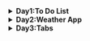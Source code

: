 

<details>
 <summary><b>Day1:To Do List</b></summary>
 
  - **Basic DOM manipulation**
    - createElement
    - removeChild
    - appendChild
  - **Using Forms**
    - When a form is submitted, the page will re-render. To stop this from happening, call `event.preventDefault()` in the event handler.
  
</details>


<details>
  <summary><b>Day2:Weather App</b></summary>
  
  - **fetching Open Weather API**
    - [API DOC](https://openweathermap.org/current)
  - **Geolocation API**
    -   ```
        navigator.geolocation.getCurrentPosition((position) => {
        let lat = position.coords.latitude;
        let lon = position.coords.longitude;
        })
        ```
  - **Basic DOM manipulation**
    - firstChild   
  
</details>

<details>
  <summary><b>Day3:Tabs</b></summary>

  - **Basic DOM manipulation**
    - querySelectorAll
  - **this keyword in HTML**
    - this in html will pass the element itself as an argument to the function.
  - **CSS keframes**
    - animating your css.
    - call this in css class.
</details>
